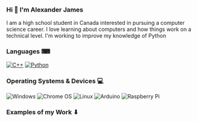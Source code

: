 ### Hi 👋 I'm Alexander James 
I am a high school student in Canada interested in pursuing a computer science career. I love learning about computers and how things work on a technical level. I'm working to improve my knowledge of Python

### Languages ⌨ 
<a href="https://github.com/search?q=user%3AAlexander-James2+language%3Acpp"><img alt="C++" src="https://custom-icon-badges.herokuapp.com/badge/C++-9C033A.svg?logo=cpp2&logoColor=white"></a>  <a href="https://github.com/search?q=user%3AAlexander-James2+language%3Apython"><img alt="Python" src="https://img.shields.io/badge/Python-14354C.svg?logo=python&logoColor=white"></a>

### Operating Systems & Devices 💻
![Windows](https://img.shields.io/badge/Windows-0078D6?style=for-the-badge&logo=windows&logoColor=white) ![Chrome OS](https://img.shields.io/badge/chrome%20os-3d89fc?style=for-the-badge&logo=google%20chrome&logoColor=white) ![Linux](https://img.shields.io/badge/Linux-FCC624?style=for-the-badge&logo=linux&logoColor=black) ![Arduino](https://img.shields.io/badge/-Arduino-00979D?style=for-the-badge&logo=Arduino&logoColor=white) ![Raspberry Pi](https://img.shields.io/badge/-RaspberryPi-C51A4A?style=for-the-badge&logo=Raspberry-Pi)

### Examples of my Work ⬇





